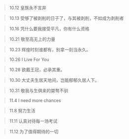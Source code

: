 >10.12 皇族永不言弃  

>10.13 受够了被剥削的日子了，与其被剥削，不如成为剥削者  

>10.16 凭什么要我接受平凡，你有什么资格  

>10.21 敬至高无上的力量

>10.23 辉煌时刻谁都有，别拿一刻当永久。

>10.26 I Live For You

>10.28 欲戴王冠，必承其重。

>10.30 大丈夫生居天地间，岂能郁郁久居人下。

>10.31 敬我与生俱来的桀骜不驯

>11.4 I need more chances

>11.8 努力生活

>11.11 认真对待每一场考试

>11.12 为了值得期待的一切